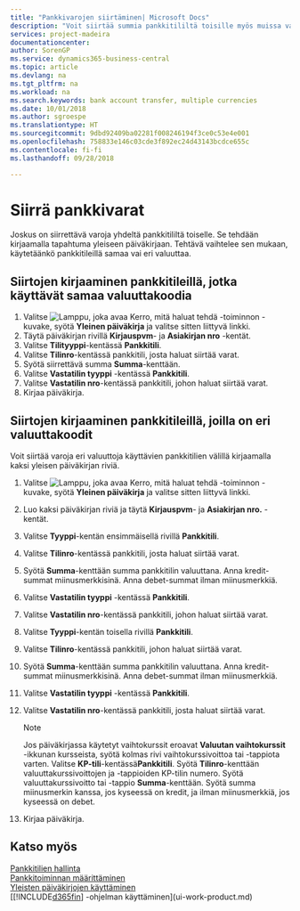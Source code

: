 ```yaml
---
title: "Pankkivarojen siirtäminen| Microsoft Docs"
description: "Voit siirtää summia pankkitililtä toisille myös muissa valuutoissa kirjaamalla tapahtuman yleiseen päiväkirjaan."
services: project-madeira
documentationcenter: 
author: SorenGP
ms.service: dynamics365-business-central
ms.topic: article
ms.devlang: na
ms.tgt_pltfrm: na
ms.workload: na
ms.search.keywords: bank account transfer, multiple currencies
ms.date: 10/01/2018
ms.author: sgroespe
ms.translationtype: HT
ms.sourcegitcommit: 9dbd92409ba02281f008246194f3ce0c53e4e001
ms.openlocfilehash: 758833e146c03cde3f892ec24d43143bcdce655c
ms.contentlocale: fi-fi
ms.lasthandoff: 09/28/2018

---
```

# <a name="transfer-bank-funds"></a>Siirrä pankkivarat
Joskus on siirrettävä varoja yhdeltä pankkitililtä toiselle. Se tehdään kirjaamalla tapahtuma yleiseen päiväkirjaan. Tehtävä vaihtelee sen mukaan, käytetäänkö pankkitileillä samaa vai eri valuuttaa.

## <a name="to-post-a-transfer-between-bank-accounts-with-the-same-currency-code"></a>Siirtojen kirjaaminen pankkitileillä, jotka käyttävät samaa valuuttakoodia
1. Valitse ![Lamppu, joka avaa Kerro, mitä haluat tehdä -toiminnon](media/ui-search/search_small.png "Kerro, mitä haluat tehdä") -kuvake, syötä **Yleinen päiväkirja** ja valitse sitten liittyvä linkki.
2. Täytä päiväkirjan rivillä **Kirjauspvm**- ja **Asiakirjan nro** -kentät.
3. Valitse **Tilityyppi**-kentässä **Pankkitili**.
4. Valitse **Tilinro**-kentässä pankkitili, josta haluat siirtää varat.
5. Syötä siirrettävä summa **Summa**-kenttään.
6. Valitse **Vastatilin tyyppi** -kentässä **Pankkitili**.
7. Valitse **Vastatilin nro**-kentässä pankkitili, johon haluat siirtää varat.
8. Kirjaa päiväkirja.

## <a name="to-post-a-transfer-between-bank-accounts-with-different-currency-codes"></a>Siirtojen kirjaaminen pankkitileillä, joilla on eri valuuttakoodit
Voit siirtää varoja eri valuuttoja käyttävien pankkitilien välillä kirjaamalla kaksi yleisen päiväkirjan riviä.

1. Valitse ![Lamppu, joka avaa Kerro, mitä haluat tehdä -toiminnon](media/ui-search/search_small.png "Kerro, mitä haluat tehdä") -kuvake, syötä **Yleinen päiväkirja** ja valitse sitten liittyvä linkki.
2. Luo kaksi päiväkirjan riviä ja täytä **Kirjauspvm**- ja **Asiakirjan nro.** -kentät.
3. Valitse **Tyyppi**-kentän ensimmäisellä rivillä **Pankkitili**.
4. Valitse **Tilinro**-kentässä pankkitili, josta haluat siirtää varat.
5. Syötä **Summa**-kenttään summa pankkitilin valuuttana. Anna kredit-summat miinusmerkkisinä. Anna debet-summat ilman miinusmerkkiä.
6. Valitse **Vastatilin tyyppi** -kentässä **Pankkitili**.
7. Valitse **Vastatilin nro**-kentässä pankkitili, johon haluat siirtää varat.
8. Valitse **Tyyppi**-kentän toisella rivillä **Pankkitili**.
9. Valitse **Tilinro**-kentässä pankkitili, johon haluat siirtää varat.
10. Syötä **Summa**-kenttään summa pankkitilin valuuttana. Anna kredit-summat miinusmerkkisinä. Anna debet-summat ilman miinusmerkkiä.
11. Valitse **Vastatilin tyyppi** -kentässä **Pankkitili**.  
12. Valitse **Vastatilin nro**-kentässä pankkitili, josta haluat siirtää varat.

    > [!NOTE]  
    > Jos päiväkirjassa käytetyt vaihtokurssit eroavat **Valuutan vaihtokurssit** -ikkunan kursseista, syötä kolmas rivi vaihtokurssivoittoa tai -tappiota varten. Valitse **KP-tili**-kentässä**Pankkitili**. Syötä **Tilinro**-kenttään valuuttakurssivoittojen ja -tappioiden KP-tilin numero. Syötä valuuttakurssivoitto tai -tappio **Summa**-kenttään. Syötä summa miinusmerkin kanssa, jos kyseessä on kredit, ja ilman miinusmerkkiä, jos kyseessä on debet.
13. Kirjaa päiväkirja.

## <a name="see-also"></a>Katso myös
[Pankkitilien hallinta](bank-manage-bank-accounts.md)  
[Pankkitoiminnan määrittäminen](bank-setup-banking.md)  
[Yleisten päiväkirjojen käyttäminen](ui-work-general-journals.md)  
[[!INCLUDE[d365fin](includes/d365fin_md.md)] -ohjelman käyttäminen](ui-work-product.md)

